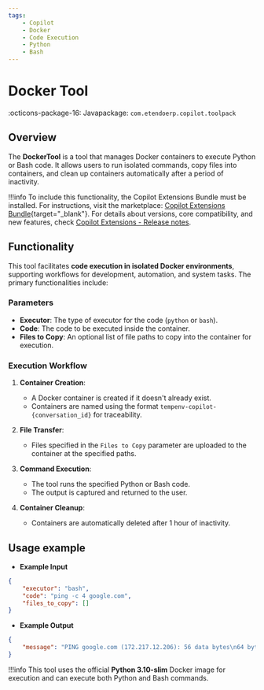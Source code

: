 ```yaml
---
tags:
    - Copilot
    - Docker
    - Code Execution
    - Python
    - Bash
---
```


# Docker Tool

:octicons-package-16: Javapackage: `com.etendoerp.copilot.toolpack`

## Overview

The **DockerTool** is a tool that manages Docker containers to execute Python or Bash code. It allows users to run isolated commands, copy files into containers, and clean up containers automatically after a period of inactivity.

!!!info
    To include this functionality, the Copilot Extensions Bundle must be installed. For instructions, visit the marketplace: [Copilot Extensions Bundle](https://marketplace.etendo.cloud/?#/product-details?module=82C5DA1B57884611ABA8F025619D4C05){target="\_blank"}. For details about versions, core compatibility, and new features, check [Copilot Extensions - Release notes](../../../whats-new/release-notes/etendo-copilot/bundles/release-notes.md).

## Functionality

This tool facilitates **code execution in isolated Docker environments**, supporting workflows for development, automation, and system tasks. The primary functionalities include:

### Parameters

- **Executor**: The type of executor for the code (`python` or `bash`).
- **Code**: The code to be executed inside the container.
- **Files to Copy**: An optional list of file paths to copy into the container for execution.

### Execution Workflow

1. **Container Creation**:
    - A Docker container is created if it doesn't already exist.
    - Containers are named using the format `tempenv-copilot-{conversation_id}` for traceability.

2. **File Transfer**:
    - Files specified in the `Files to Copy` parameter are uploaded to the container at the specified paths.

3. **Command Execution**:
    - The tool runs the specified Python or Bash code.
    - The output is captured and returned to the user.

4. **Container Cleanup**:
    - Containers are automatically deleted after 1 hour of inactivity.


## Usage example

- **Example Input**

```json
{
    "executor": "bash",
    "code": "ping -c 4 google.com",
    "files_to_copy": []
}
```

- **Example Output**

```json
{
    "message": "PING google.com (172.217.12.206): 56 data bytes\n64 bytes from 172.217.12.206: icmp_seq=0 ttl=115 time=12.5 ms\n64 bytes from 172.217.12.206: icmp_seq=1 ttl=115 time=12.3 ms\n64 bytes from 172.217.12.206: icmp_seq=2 ttl=115 time=12.4 ms\n64 bytes from 172.217.12.206: icmp_seq=3 ttl=115 time=12.6 ms\n\n--- google.com ping statistics ---\n4 packets transmitted, 4 packets received, 0.0% packet loss\nround-trip min/avg/max/stddev = 12.3/12.5/12.6/0.1 ms"
}
```

!!!info
    This tool uses the official **Python 3.10-slim** Docker image for execution and can execute both Python and Bash commands.
